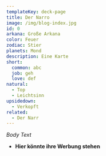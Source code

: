 ```yaml
---
templateKey: deck-page
title: Der Narro
image: /img/blog-index.jpg
id: 0
arkana: Große Arkana
color: Feuer
zodiac: Stier
planets: Mond
description: Eine Karte
short:
  common: abc
  job: geh
  love: def
natural:
  - Top
  - Leichtsinn
upsidedown:
  - Verkopft
related:
  - Der Narr
---
```

_Body Text_

* **Hier könnte ihre Werbung stehen**
